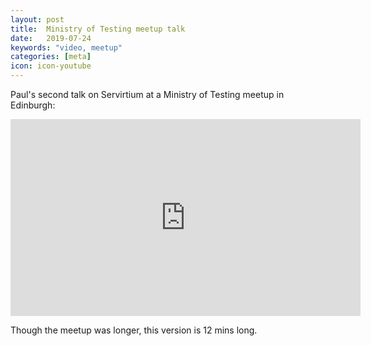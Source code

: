 ```yaml
---
layout: post
title:  Ministry of Testing meetup talk
date:   2019-07-24
keywords: "video, meetup"
categories: [meta]
icon: icon-youtube
---
```


Paul's second talk on Servirtium at a Ministry of Testing meetup in Edinburgh:

<iframe width="560" height="315" src="https://www.youtube.com/embed/256kAL890GI" frameborder="0" allow="accelerometer; autoplay; encrypted-media; gyroscope; picture-in-picture" allowfullscreen></iframe>

Though the meetup was longer, this version is 12 mins long.